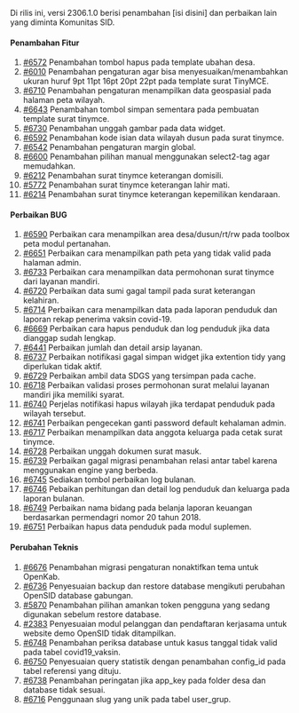 Di rilis ini, versi 2306.1.0 berisi penambahan [isi disini] dan perbaikan lain yang diminta Komunitas SID.

#### Penambahan Fitur

1. [#6572](https://github.com/OpenSID/OpenSID/issues/6630) Penambahan tombol hapus pada template ubahan desa.
2. [#6010](https://github.com/OpenSID/OpenSID/issues/6010) Penambahan pengaturan agar bisa menyesuaikan/menambahkan ukuran huruf 9pt 11pt 16pt 20pt 22pt pada template surat TinyMCE.
3. [#6710](https://github.com/OpenSID/OpenSID/issues/6710) Penambahan pengaturan menampilkan data geospasial pada halaman peta wilayah.
4. [#6643](https://github.com/OpenSID/OpenSID/issues/6643) Penambahan tombol simpan sementara pada pembuatan template surat tinymce.
5. [#6730](https://github.com/OpenSID/OpenSID/issues/6730) Penambahan unggah gambar pada data widget.
6. [#6592](https://github.com/OpenSID/OpenSID/issues/6592) Penambahan kode isian data wilayah dusun pada surat tinymce.
7. [#6542](https://github.com/OpenSID/OpenSID/issues/6542) Penambahan pengaturan margin global.
8. [#6600](https://github.com/OpenSID/OpenSID/issues/6600) Penambahan pilihan manual menggunakan select2-tag agar memudahkan.
9. [#6212](https://github.com/OpenSID/OpenSID/issues/6212) Penambahan surat tinymce keterangan domisili.
10. [#5772](https://github.com/OpenSID/OpenSID/issues/5772) Penambahan surat tinymce keterangan lahir mati.
11. [#6214](https://github.com/OpenSID/OpenSID/issues/6214) Penambahan surat tinymce keterangan kepemilikan kendaraan.

#### Perbaikan BUG

1. [#6590](https://github.com/OpenSID/OpenSID/issues/6590) Perbaikan cara menampilkan area desa/dusun/rt/rw pada toolbox peta modul pertanahan.
2. [#6651](https://github.com/OpenSID/OpenSID/issues/6651) Perbaikan cara menampilkan path peta yang tidak valid pada halaman admin.
3. [#6733](https://github.com/OpenSID/OpenSID/issues/6733) Perbaikan cara menampilkan data permohonan surat tinymce dari layanan mandiri.
4. [#6720](https://github.com/OpenSID/OpenSID/issues/6720) Perbaikan data sumi gagal tampil pada surat keterangan kelahiran.
5. [#6714](https://github.com/OpenSID/OpenSID/issues/6714) Perbaikan cara menampilkan data pada laporan penduduk dan laporan rekap penerima vaksin covid-19.
6. [#6669](https://github.com/OpenSID/OpenSID/issues/6669) Perbaikan cara hapus penduduk dan log penduduk jika data dianggap sudah lengkap.
7. [#6441](https://github.com/OpenSID/OpenSID/issues/6441) Perbaikan jumlah dan detail arsip layanan.
8. [#6737](https://github.com/OpenSID/OpenSID/issues/6737) Perbaikan notifikasi gagal simpan widget jika extention tidy yang diperlukan tidak aktif.
9. [#6729](https://github.com/OpenSID/OpenSID/issues/6729) Perbaikan ambil data SDGS yang tersimpan pada cache.
10. [#6718](https://github.com/OpenSID/OpenSID/issues/6718) Perbaikan validasi proses permohonan surat melalui layanan mandiri jika memiliki syarat.
11. [#6740](https://github.com/OpenSID/OpenSID/issues/6740) Perjelas notifikasi hapus wilayah jika terdapat penduduk pada wilayah tersebut.
12. [#6741](https://github.com/OpenSID/OpenSID/issues/6741) Perbaikan pengecekan ganti password default kehalaman admin.
13. [#6717](https://github.com/OpenSID/OpenSID/issues/6717) Perbaikan menampilkan data anggota keluarga pada cetak surat tinymce.
14. [#6728](https://github.com/OpenSID/OpenSID/issues/6728) Perbaikan unggah dokumen surat masuk.
15. [#6739](https://github.com/OpenSID/OpenSID/issues/6739) Perbaikan gagal migrasi penambahan relasi antar tabel karena menggunakan engine yang berbeda.
16. [#6745](https://github.com/OpenSID/OpenSID/issues/6745) Sediakan tombol perbaikan log bulanan.
17. [#6746](https://github.com/OpenSID/OpenSID/issues/6746) Pebaikan perhitungan dan detail log penduduk dan keluarga pada laporan bulanan.
18. [#6749](https://github.com/OpenSID/OpenSID/issues/6749) Perbaikan nama bidang pada belanja laporan keuangan berdasarkan permendagri nomor 20 tahun 2018.
19. [#6751](https://github.com/OpenSID/OpenSID/issues/6751) Perbaikan hapus data penduduk pada modul suplemen.

#### Perubahan Teknis

1. [#6676](https://github.com/OpenSID/OpenSID/issues/6676) Penambahan migrasi pengaturan nonaktifkan tema untuk OpenKab.
2. [#6736](https://github.com/OpenSID/OpenSID/issues/6736) Penyesuaian backup dan restore database mengikuti perubahan OpenSID database gabungan.
3. [#5870](https://github.com/OpenSID/OpenSID/issues/5870) Penambahan pilihan amankan token pengguna yang sedang digunakan sebelum restore database.
4. [#2383](https://github.com/OpenSID/premium/issues/2383) Penyesuaian modul pelanggan dan pendaftaran kerjasama untuk website demo OpenSID tidak ditampilkan.
5. [#6748](https://github.com/OpenSID/OpenSID/issues/6748) Penambahan periksa database untuk kasus tanggal tidak valid pada tabel covid19_vaksin.
6. [#6750](https://github.com/OpenSID/OpenSID/issues/6750) Penyesuaian query statistik dengan penambahan config_id pada tabel referensi yang dituju.
7. [#6738](https://github.com/OpenSID/OpenSID/issues/6738) Penambahan peringatan jika app_key pada folder desa dan database tidak sesuai.
8. [#6716](https://github.com/OpenSID/OpenSID/issues/6716) Penggunaan slug yang unik pada tabel user_grup.
